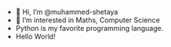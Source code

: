 - 👋 Hi, I’m @muhammed-shetaya
- 👀 I’m interested in Maths, Computer Science
- Python is my favorite programming language.
- Hello World!

<!---
muhammed-shetaya/muhammed-shetaya is a ✨ special ✨ repository because its `README.md` (this file) appears on your GitHub profile.
You can click the Preview link to take a look at your changes.
--->
